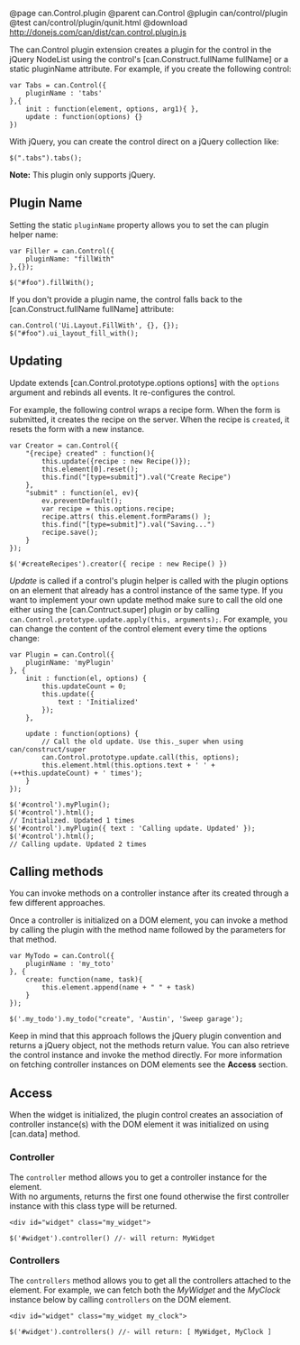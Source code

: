 @page can.Control.plugin 
@parent can.Control
@plugin can/control/plugin
@test can/control/plugin/qunit.html
@download http://donejs.com/can/dist/can.control.plugin.js

The can.Control plugin extension creates a plugin for the control in the 
jQuery NodeList using the control's [can.Construct.fullName fullName] or
a static pluginName attribute. For example, if you create the following control:

	var Tabs = can.Control({
		pluginName : 'tabs'
	},{
		init : function(element, options, arg1){ },
		update : function(options) {}
	})

With jQuery, you can create the control direct on a jQuery collection like:

    $(".tabs").tabs();
    
__Note:__ This plugin only supports jQuery.

## Plugin Name

Setting the static `pluginName` property allows you to set the can plugin helper name:

	var Filler = can.Control({
		pluginName: "fillWith"
	},{});

	$("#foo").fillWith();

If you don't provide a plugin name, the control falls back to the
[can.Construct.fullName fullName] attribute:

	can.Control('Ui.Layout.FillWith', {}, {});
	$("#foo").ui_layout_fill_with();

## Updating

Update extends [can.Control.prototype.options options] 
with the `options` argument and rebinds all events.  It 
re-configures the control.

For example, the following control wraps a recipe form. When the form
is submitted, it creates the recipe on the server.  When the recipe
is `created`, it resets the form with a new instance.

	var Creator = can.Control({
		"{recipe} created" : function(){
			this.update({recipe : new Recipe()});
			this.element[0].reset();
			this.find("[type=submit]").val("Create Recipe")
		},
		"submit" : function(el, ev){
			ev.preventDefault();
			var recipe = this.options.recipe;
			recipe.attrs( this.element.formParams() );
			this.find("[type=submit]").val("Saving...")
			recipe.save();
		}
	});
	
	$('#createRecipes').creator({ recipe : new Recipe() })
	
*Update* is called if a control's plugin helper is called with the plugin options on an element
that already has a control instance of the same type. If you want to implement your
own update method make sure to call the old one either using the [can.Contruct.super] plugin or
by calling `can.Control.prototype.update.apply(this, arguments);`.
For example, you can change the content of the control element every time the options change:

	var Plugin = can.Control({
		pluginName: 'myPlugin'
	}, {
		init : function(el, options) {
			this.updateCount = 0;
			this.update({
				text : 'Initialized'
			});
		},

		update : function(options) {
			// Call the old update. Use this._super when using can/construct/super
			can.Control.prototype.update.call(this, options);
			this.element.html(this.options.text + ' ' + (++this.updateCount) + ' times');
		}
	});

	$('#control').myPlugin();
	$('#control').html();
	// Initialized. Updated 1 times
	$('#control').myPlugin({ text : 'Calling update. Updated' });
	$('#control').html();
	// Calling update. Updated 2 times

## Calling methods

You can invoke methods on a controller instance after its created through a few
different approaches.  

Once a controller is initialized on a DOM element, you can invoke a method by calling
the plugin with the method name followed by the parameters for that method.

	var MyTodo = can.Control({
		pluginName : 'my_toto'
	}, {
		create: function(name, task){
			this.element.append(name + " " + task)
		}
	});
	
	$('.my_todo').my_todo("create", 'Austin', 'Sweep garage');

Keep in mind that this approach follows the jQuery plugin convention and returns a jQuery object,
not the methods return value. You can also retrieve the control instance and invoke the method directly.
For more information on fetching controller instances on DOM elements see 
the __Access__ section.

## Access

When the widget is initialized, the plugin control creates an association 
of controller instance(s) with the DOM element it was initialized on using 
[can.data] method.

### Controller

The `controller` method allows you to get a controller instance for the element.  
With no arguments, returns the first one found otherwise the first controller 
instance with this class type will be returned.

	<div id="widget" class="my_widget">

	$('#widget').controller() //- will return: MyWidget

### Controllers

The `controllers` method allows you to get all the controllers attached to the element.
For example, we can fetch both the _MyWidget_ and the _MyClock_ instance 
below by calling `controllers` on the DOM element.

	<div id="widget" class="my_widget my_clock">
	
	$('#widget').controllers() //- will return: [ MyWidget, MyClock ]
